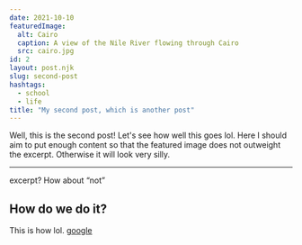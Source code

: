 ```yaml
---
date: 2021-10-10
featuredImage:
  alt: Cairo
  caption: A view of the Nile River flowing through Cairo
  src: cairo.jpg
id: 2
layout: post.njk
slug: second-post
hashtags:
  - school
  - life
title: "My second post, which is another post"
---
```

Well, this is the second post! Let's see how well this goes lol. Here I should aim to put enough content so that the featured image does not outweight the excerpt. Otherwise it will look very silly.

---

excerpt? How about <q cite="Obama">not</q>

## How do we do it?

This is how lol. [google](https://google.com)
